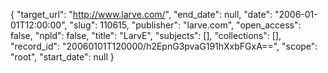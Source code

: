 {
  "target_url": "http://www.larve.com/", 
  "end_date": null, 
  "date": "2006-01-01T12:00:00", 
  "slug": 110615, 
  "publisher": "larve.com", 
  "open_access": false, 
  "npld": false, 
  "title": "LarvE", 
  "subjects": [], 
  "collections": [], 
  "record_id": "20060101T120000/h2EpnG3pvaG191hXxbFGxA==", 
  "scope": "root", 
  "start_date": null
}

